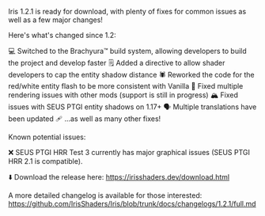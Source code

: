 Iris 1.2.1 is ready for download, with plenty of fixes for common issues as well as a few major changes!

Here's what's changed since 1.2:

💻 Switched to the Brachyura™️ build system, allowing developers to build the project and develop faster
🗒️ Added a directive to allow shader developers to cap the entity shadow distance
🕷️ Reworked the code for the red/white entity flash to be more consistent with Vanilla
🎡 Fixed multiple rendering issues with other mods (support is still in progress)
🏔️ Fixed issues with SEUS PTGI entity shadows on 1.17+
🗣️ Multiple translations have been updated
🩹 ...as well as many other fixes!

Known potential issues:

❌ SEUS PTGI HRR Test 3 currently has major graphical issues (SEUS PTGI HRR 2.1 is compatible).

⬇️ Download the release here: https://irisshaders.dev/download.html

A more detailed changelog is available for those interested: https://github.com/IrisShaders/Iris/blob/trunk/docs/changelogs/1.2.1/full.md
